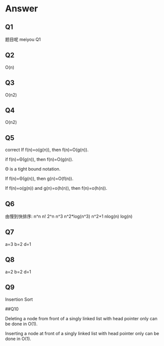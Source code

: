 # Answer
## Q1

题目呢
meiyou Q1

## Q2

O(n)


## Q3

O(n2)

## Q4

O(n2)

## Q5

correct
If f(n)=o(g(n)), then f(n)=O(g(n)).

if f(n)=Θ(g(n)), then f(n)=O(g(n)).

Θ is a tight bound notation.

If f(n)=Θ(g(n)), then g(n)=O(f(n)).

If f(n)=o(g(n)) and g(n)=o(h(n)), then f(n)=o(h(n)).


## Q6

由慢到快排序: n^n n!  2^n n^3 n^2*log(n^3)  n^2+1 nlog(n)  log(n)  

## Q7

a=3 b=2 d=1

## Q8

a=2 b=2 d=1

## Q9

Insertion Sort

##Q10

Deleting a node from front of a singly linked list with head pointer only can be done in O(1).

Inserting a node at front of a singly linked list with head pointer only can be done in O(1).
